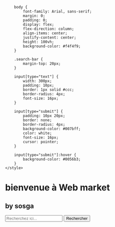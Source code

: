 <!DOCTYPE html>
<html lang="fr">
<head>
    <meta charset="UTF-8">
    <meta name="viewport" content="width=device-width, initial-scale=1.0">
    <title>web market </title>
   
        body {
            font-family: Arial, sans-serif;
            margin: 0;
            padding: 0;
            display: flex;
            flex-direction: column;
            align-items: center;
            justify-content: center;
            height: 100vh;
            background-color: #f4f4f9;
        }

        .search-bar {
            margin-top: 20px;
        }

        input[type="text"] {
            width: 300px;
            padding: 10px;
            border: 1px solid #ccc;
            border-radius: 4px;
            font-size: 16px;
        }

        input[type="submit"] {
            padding: 10px 20px;
            border: none;
            border-radius: 4px;
            background-color: #007bff;
            color: white;
            font-size: 16px;
            cursor: pointer;
        }

        input[type="submit"]:hover {
            background-color: #0056b3;
        }
    </style>
</head>
<body>
    <h1>bienvenue à Web market</h1>
    <h2>by sosga</h2>
    <div class="search-bar">
        <form action="#" method="get">
            
   
<input type="text" name="search" placeholder="Recherchez ici...">
            
        

    
<input type="submit" value="Rechercher">
        </form>
    </div>

</body>
</html>
